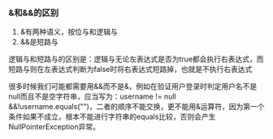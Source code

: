 ### &和&&的区别

1. &有两种语义，按位与和逻辑与
2. &&是短路与

逻辑与和短路与的区别是：逻辑与无论左表达式是否为true都会执行右表达式，而短路与则在左表达式判断为false时将右表达式短路掉，也就是不执行右表达式

很多时候我们可能都需要用&&而不是&，例如在验证用户登录时判定用户名不是null而且不是空字符串，应当写为：username != null &&!username.equals("")，二者的顺序不能交换，更不能用&运算符，因为第一个条件如果不成立，根本不能进行字符串的equals比较，否则会产生NullPointerException异常。